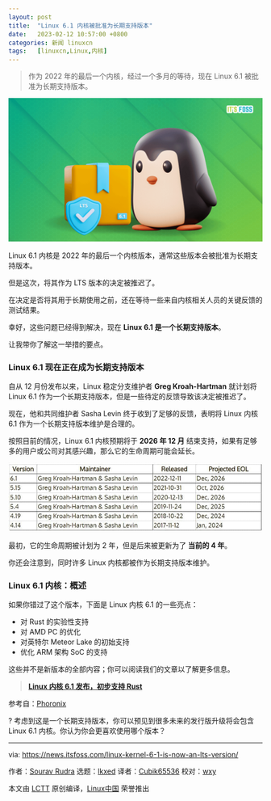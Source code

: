 ```yaml
---
layout: post
title:	"Linux 6.1 内核被批准为长期支持版本"
date:	2023-02-12 10:57:00 +0800 
categories:	新闻 linuxcn 
tags:	[linuxcn,Linux,内核]
---
```




> 
> 作为 2022 年的最后一个内核，经过一个多月的等待，现在 Linux 6.1 被批准为长期支持版本。
> 
> 
> 


![Linux 6.1 内核被批准为长期支持版本](/Asserts/Images/album/202302/12/105756mqqmkpyibze9wqlw.png)


Linux 6.1 内核是 2022 年的最后一个内核版本，通常这些版本会被批准为长期支持版本。


但是这次，将其作为 LTS 版本的决定被推迟了。


在决定是否将其用于长期使用之前，还在等待一些来自内核相关人员的关键反馈的测试结果。


幸好，这些问题已经得到解决，现在 **Linux 6.1 是一个长期支持版本**。


让我带你了解这一举措的要点。


### Linux 6.1 现在正在成为长期支持版本


自从 12 月份发布以来，Linux 稳定分支维护者 **Greg Kroah-Hartman** 就计划将 Linux 6.1 作为一个长期支持版本，但是一些待定的反馈导致该决定被推迟了。


现在，他和共同维护者 Sasha Levin 终于收到了足够的反馈，表明将 Linux 内核 6.1 作为一个长期支持版本维护是合理的。


按照目前的情况，Linux 6.1 内核预期将于 **2026 年 12 月** 结束支持，如果有足够多的用户或公司对其感兴趣，那么它的生命周期可能会延长。


![一张描述当前 Linux 长期支持版本的表格](/Asserts/Images/album/202302/12/105756hcfocfgn6r16v1b8.jpg)


最初，它的生命周期被计划为 2 年，但是后来被更新为了 **当前的 4 年**。


你还会注意到，同时许多 Linux 内核都被作为长期支持版本维护。


### Linux 6.1 内核：概述


如果你错过了这个版本，下面是 Linux 内核 6.1 的一些亮点：


* 对 Rust 的实验性支持
* 对 AMD PC 的优化
* 对英特尔 Meteor Lake 的初始支持
* 优化 ARM 架构 SoC 的支持


这些并不是新版本的全部内容；你可以阅读我们的文章以了解更多信息。



> 
> **[Linux 内核 6.1 发布，初步支持 Rust](https://news.itsfoss.com/linux-kernel-6-1-release/)**
> 
> 
> 


参考自：[Phoronix](https://www.phoronix.com/news/Linux-6.1-LTS-Official)


? 考虑到这是一个长期支持版本，你可以预见到很多未来的发行版升级将会包含 Linux 6.1 内核。你认为你会更喜欢使用哪个版本？




---


via: <https://news.itsfoss.com/linux-kernel-6-1-is-now-an-lts-version/>


作者：[Sourav Rudra](https://news.itsfoss.com/author/sourav/) 选题：[lkxed](https://github.com/lkxed/) 译者：[Cubik65536](https://github.com/Cubik65536) 校对：[wxy](https://github.com/wxy)


本文由 [LCTT](https://github.com/LCTT/TranslateProject) 原创编译，[Linux中国](https://linux.cn/) 荣誉推出
